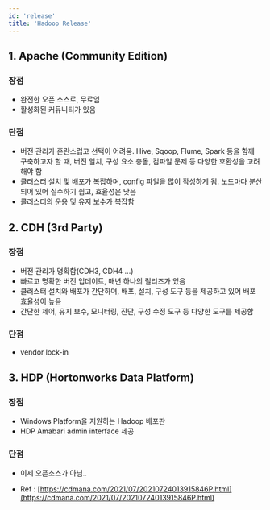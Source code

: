 ```yaml
---
id: 'release'
title: 'Hadoop Release'
---
```


## 1. Apache (Community Edition)

### 장점

- 완전한 오픈 소스로, 무료임
- 활성화된 커뮤니티가 있음

### 단점

- 버전 관리가 혼란스럽고 선택이 어려움. Hive, Sqoop, Flume, Spark 등을 함께 구축하고자 할 때, 버전 일치, 구성 요소 충돌, 컴파일 문제 등 다양한 호환성을 고려해야 함
- 클러스터 설치 및 배포가 복잡하며, config 파일을 많이 작성하게 됨. 노드마다 분산되어 있어 실수하기 쉽고, 효율성은 낮음
- 클러스터의 운용 및 유지 보수가 복잡함

## 2. CDH (3rd Party)

### 장점

- 버전 관리가 명확함(CDH3, CDH4 ...)
- 빠르고 명확한 버전 업데이트, 매년 하나의 릴리즈가 있음
- 클러스터 설치와 배포가 간단하며, 배포, 설치, 구성 도구 등을 제공하고 있어 배포 효율성이 높음
- 간단한 제어, 유지 보수, 모니터링, 진단, 구성 수정 도구 등 다양한 도구를 제공함

### 단점

- vendor lock-in

## 3. HDP (Hortonworks Data Platform)

### 장점

- Windows Platform을 지원하는 Hadoop 배포판
- HDP Amabari admin interface 제공

### 단점

- 이제 오픈소스가 아님..

- Ref : [https://cdmana.com/2021/07/20210724013915846P.html](https://cdmana.com/2021/07/20210724013915846P.html)